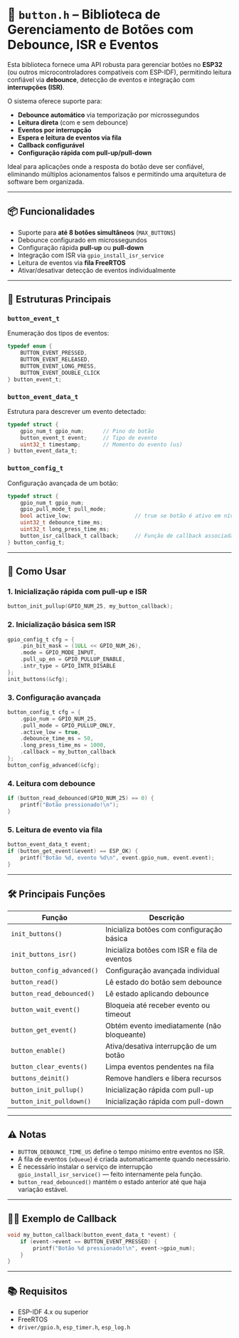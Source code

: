 # 🧠 `button.h` – Biblioteca de Gerenciamento de Botões com Debounce, ISR e Eventos

Esta biblioteca fornece uma API robusta para gerenciar botões no **ESP32** (ou outros microcontroladores compatíveis com ESP-IDF), permitindo leitura confiável via **debounce**, detecção de eventos e integração com **interrupções (ISR)**.

O sistema oferece suporte para:

* **Debounce automático** via temporização por microssegundos
* **Leitura direta** (com e sem debounce)
* **Eventos por interrupção**
* **Espera e leitura de eventos via fila**
* **Callback configurável**
* **Configuração rápida com pull-up/pull-down**

Ideal para aplicações onde a resposta do botão deve ser confiável, eliminando múltiplos acionamentos falsos e permitindo uma arquitetura de software bem organizada.

---

## 📦 Funcionalidades

* Suporte para **até 8 botões simultâneos** (`MAX_BUTTONS`)
* Debounce configurado em microssegundos
* Configuração rápida **pull-up** ou **pull-down**
* Integração com ISR via `gpio_install_isr_service`
* Leitura de eventos via **fila FreeRTOS**
* Ativar/desativar detecção de eventos individualmente

---

## 📄 Estruturas Principais

### `button_event_t`

Enumeração dos tipos de eventos:

```c
typedef enum {
    BUTTON_EVENT_PRESSED,
    BUTTON_EVENT_RELEASED,
    BUTTON_EVENT_LONG_PRESS,
    BUTTON_EVENT_DOUBLE_CLICK
} button_event_t;
```

### `button_event_data_t`

Estrutura para descrever um evento detectado:

```c
typedef struct {
    gpio_num_t gpio_num;      // Pino do botão
    button_event_t event;     // Tipo de evento
    uint32_t timestamp;       // Momento do evento (us)
} button_event_data_t;
```

### `button_config_t`

Configuração avançada de um botão:

```c
typedef struct {
    gpio_num_t gpio_num;
    gpio_pull_mode_t pull_mode;
    bool active_low;                    // true se botão é ativo em nível baixo
    uint32_t debounce_time_ms;
    uint32_t long_press_time_ms;
    button_isr_callback_t callback;     // Função de callback associada
} button_config_t;
```

---

## 🚀 Como Usar

### 1. Inicialização rápida com pull-up e ISR

```c
button_init_pullup(GPIO_NUM_25, my_button_callback);
```

### 2. Inicialização básica sem ISR

```c
gpio_config_t cfg = {
    .pin_bit_mask = (1ULL << GPIO_NUM_26),
    .mode = GPIO_MODE_INPUT,
    .pull_up_en = GPIO_PULLUP_ENABLE,
    .intr_type = GPIO_INTR_DISABLE
};
init_buttons(&cfg);
```

### 3. Configuração avançada

```c
button_config_t cfg = {
    .gpio_num = GPIO_NUM_25,
    .pull_mode = GPIO_PULLUP_ONLY,
    .active_low = true,
    .debounce_time_ms = 50,
    .long_press_time_ms = 1000,
    .callback = my_button_callback
};
button_config_advanced(&cfg);
```

### 4. Leitura com debounce

```c
if (button_read_debounced(GPIO_NUM_25) == 0) {
    printf("Botão pressionado!\n");
}
```

### 5. Leitura de evento via fila

```c
button_event_data_t event;
if (button_get_event(&event) == ESP_OK) {
    printf("Botão %d, evento %d\n", event.gpio_num, event.event);
}
```

---

## 🛠️ Principais Funções

| Função                     | Descrição                                   |
| -------------------------- | ------------------------------------------- |
| `init_buttons()`           | Inicializa botões com configuração básica   |
| `init_buttons_isr()`       | Inicializa botões com ISR e fila de eventos |
| `button_config_advanced()` | Configuração avançada individual            |
| `button_read()`            | Lê estado do botão sem debounce             |
| `button_read_debounced()`  | Lê estado aplicando debounce                |
| `button_wait_event()`      | Bloqueia até receber evento ou timeout      |
| `button_get_event()`       | Obtém evento imediatamente (não bloqueante) |
| `button_enable()`          | Ativa/desativa interrupção de um botão      |
| `button_clear_events()`    | Limpa eventos pendentes na fila             |
| `buttons_deinit()`         | Remove handlers e libera recursos           |
| `button_init_pullup()`     | Inicialização rápida com pull-up            |
| `button_init_pulldown()`   | Inicialização rápida com pull-down          |

---

## ⚠️ Notas

* `BUTTON_DEBOUNCE_TIME_US` define o tempo mínimo entre eventos no ISR.
* A fila de eventos (`xQueue`) é criada automaticamente quando necessário.
* É necessário instalar o serviço de interrupção `gpio_install_isr_service()` — feito internamente pela função.
* `button_read_debounced()` mantém o estado anterior até que haja variação estável.

---

## 👨‍💻 Exemplo de Callback

```c
void my_button_callback(button_event_data_t *event) {
    if (event->event == BUTTON_EVENT_PRESSED) {
        printf("Botão %d pressionado!\n", event->gpio_num);
    }
}
```

---

## 📚 Requisitos

* ESP-IDF 4.x ou superior
* FreeRTOS
* `driver/gpio.h`, `esp_timer.h`, `esp_log.h`

